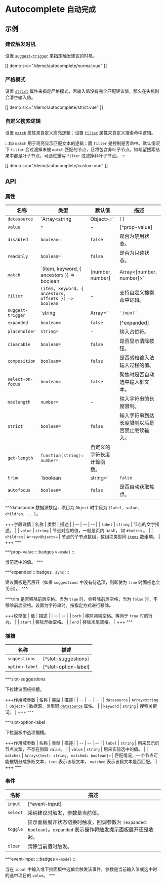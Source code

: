 # Autocomplete <small>自动完成</small>

## 示例

### 建议触发时机

设置 [`suggest-trigger`](#props-suggest-trigger) 来指定触发建议的时机。

[[ demo src="/demo/autocomplete/normal.vue" ]]

### 严格模式

设置 [`strict`](#props-strict) 属性来指定严格模式，若输入值没有完全匹配建议值，那么在失焦时会清空输入值。

[[ demo src="/demo/autocomplete/strict.vue" ]]

### 自定义搜索逻辑

设置 [`match`](#props-match) 属性来自定义高亮逻辑；设置 [`filter`](#props-filter) 属性来自定义搜索命中逻辑。

:::tip
`match` 用于高亮显示匹配文本的逻辑；而 `filter` 是控制是否命中。默认情况下 `filter` 会过滤掉未被 `match` 匹配的节点，且将包含非叶子节点。如希望搜索结果中都是叶子节点，可通过重写 `filter` 过滤掉非叶子节点。
:::

[[ demo src="/demo/autocomplete/custom.vue" ]]

## API

### 属性

| 名称 | 类型 | 默认值 | 描述 |
| -- | -- | -- | -- |
| ``datasource`` | `Array<string | Object>=` | `[]` | [^datasource] |
| ``value`` | `*` | - | [^prop-value] |
| ``disabled`` | `boolean=` | `false` | 是否为禁用状态。 |
| ``readonly`` | `boolean=` | `false` | 是否为只读状态。 |
| ``match`` | `(item, keyword, { ancestors }) => boolean | [number, number] | Array<[number, number]>` | - | 支持自定义高亮逻辑，默认进行大小写不敏感的子串匹配。 |
| ``filter`` | `(item, keyword, { ancestors, offsets }) => boolean` | - | 支持自定义搜索命中逻辑。 |
| ``suggest-trigger`` | `string | Array<string>=` | `'input'` | 触发建议下拉面板的时机，可用值有：`'input'`、`'focus'`。 |
| ``expanded`` | `boolean=` | `false` | [^expanded] |
| ``placeholder`` | `string=` | - | 输入占位符。 |
| ``clearable`` | `boolean=` | `false` | 是否显示清除按钮。 |
| ``composition`` | `boolean=` | `false` | 是否感知输入法输入过程的值。 |
| ``select-on-focus`` | `boolean=` | `false` | 聚焦时是否自动选中输入框文本。 |
| ``maxlength`` | `number=` | - | 输入字符串的长度限制。 |
| ``strict`` | `boolean=` | `false` | 输入字符串到达长度限制以后是否禁止继续输入。 |
| ``get-length`` | `function(string): number=` | 自定义的字符长度计算函数。 |
| ``trim`` | `boolean | string=` | `false` | [^trim] |
| ``autofocus`` | `boolean=` | `false` | 是否自动获取焦点。 |

^^^datasource
数据源数组，项目为 `Object` 时字段为 `{label, value, children, ...}`。

+++字段详情
| 名称 | 类型 | 描述 |
| -- | -- | -- |
| `label` | `string` | 节点的文字描述。 |
| `value` | `string` | 节点对应的值，一般是页内 hash， 如 `#button` 。 |
| `children` | `Array<Object>=` | 节点的子节点数组，数组项类型同 [`items`](#props-items) 数组项。 |
+++
^^^

^^^prop-value
:::badges
`v-model`
:::

当前选中的值。
^^^

^^^expanded
:::badges
`.sync`
:::

建议面板是否展开（如果 `suggestions` 中没有待选项，则即使为 `true` 时面板也会关闭）。
^^^

^^^trim
是否移除前后空格。当为 `true` 时，会移除前后空格，当为 `false` 时，不移除前后空格。设置为字符串时，按指定方式进行移除。

+++枚举值
| 值 | 描述 |
| -- | -- |
| `both` | 移除两端空格。等同于 `true` 时的行为。 |
| `start` | 移除开始空格。 |
| `end` | 移除末尾空格。 |
+++
^^^

### 插槽

| 名称 | 描述 |
| -- | -- |
| ``suggestions`` | [^slot-suggestions] |
| ``option-label`` | [^slot-option-label] |

^^^slot-suggestions

下拉建议面板插槽。

+++作用域参数
| 名称 | 类型 | 描述 |
| -- | -- | -- |
| `datasource` | `Array<string | Object>` | 数据源，类型同 [`datasource`](#props-datasource) 属性。 |
| `keyword` | `string` | 搜索关键词。 |
+++
^^^

^^^slot-option-label

下拉面板中选项插槽。

+++作用域参数
| 名称 | 类型 | 描述 |
| -- | -- | -- |
| `label` | `string` | 用来显示的节点文案，不存在则取 `value`。 |
| `value` | `string` | 用来实际选中的值。 |
| `matches` | `Array<{text: string, matched: boolean}>` | 匹配情况，一个节点可能被切分成多断文本，`text` 表示该段文本， `matched` 表示该段文本是否匹配。 |
+++
^^^

### 事件

| 名称  | 描述 |
| -- | -- |
| ``input`` | [^event-input] |
| ``select`` | 采纳建议时触发，参数是当前值。 |
| ``toggle`` | 提示面板展开状态切换时触发，回调参数为 `(expanded: boolean)`。`expanded` 表示操作将触发提示面板展开还是收起。 |
| ``clear`` | 清除当前值时触发。 |

^^^event-input
:::badges
`v-model`
:::

当在 `input` 中输入或下拉面板中选值会触发该事件，参数是当前输入值或选中时的选中项目的 `value`。
^^^

